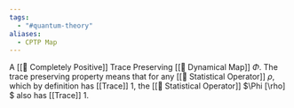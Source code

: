 ```yaml
---
tags:
  - "#quantum-theory"
aliases:
  - CPTP Map
---
```

A [[📘 Completely Positive]] Trace Preserving [[📘 Dynamical Map]] $\Phi$. The trace preserving property means that for any [[📘 Statistical Operator]] $\rho$, which by definition has [[Trace]] 1, the [[📘 Statistical Operator]] $\Phi [\rho] $ also has [[Trace]] 1.